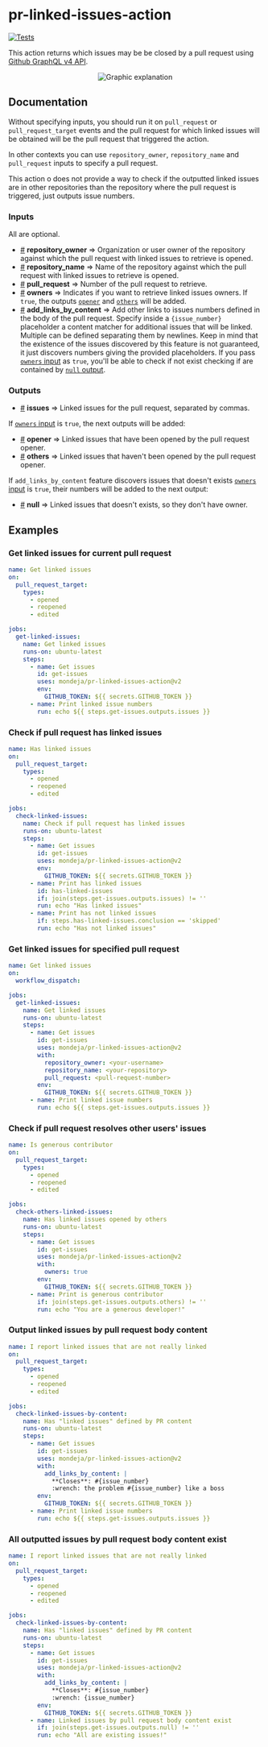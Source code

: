# pr-linked-issues-action

[![Tests][tests-image]][tests-link]

This action returns which issues may be be closed by a pull request using
[Github GraphQL v4 API][graphql-api].

<p align="center">
  <img src="https://raw.githubusercontent.com/mondeja/pr-linked-issues-action/master/graphic-explanation.png" alt="Graphic explanation"></a>
</p>

## Documentation

Without specifying inputs, you should run it on `pull_request` or
`pull_request_target` events and the pull request for which linked issues will
be obtained will be the pull request that triggered the action.

In other contexts you can use `repository_owner`, `repository_name` and
`pull_request` inputs to specify a pull request.

This action o does not provide a way to check if the outputted linked issues
are in other repositories than the repository where the pull request is triggered,
just outputs issue numbers.

### Inputs

All are optional.

- <a name="input-repository_owner" href="#input-repository_owner">#</a>
 <b>repository_owner</b> ⇒ Organization or user owner of the repository against
 which the pull request with linked issues to retrieve is opened.
- <a name="input-repository_name" href="#input-repository_name">#</a>
 <b>repository_name</b> ⇒ Name of the repository against which the pull request
 with linked issues to retrieve is opened.
- <a name="input-pull_request" href="#input-pull_request">#</a>
 <b>pull_request</b> ⇒ Number of the pull request to retrieve.
- <a name="input-owners" href="#input-owners">#</a> <b>owners</b> ⇒ Indicates
 if you want to retrieve linked issues owners. If `true`, the outputs
 [`opener`](#output-opener) and [`others`](#output-others) will be added.
- <a name="add_links_by_content" href="#add_links_by_content">#</a> <b>add_links_by_content</b> ⇒ Add other links to issues numbers defined in the
 body of the pull request. Specify inside a `{issue_number}` placeholder
 a content matcher for additional issues that will be linked. Multiple can be
 defined separating them by newlines. Keep in mind that the existence of the
 issues discovered by this feature is not guaranteed, it just discovers
 numbers giving the provided placeholders. If you pass
 [`owners` input](#input-owners) as `true`, you'll be able to check if not
 exist checking if are contained by [`null` output](#output-null).

### Outputs

- <a name="output-issues" href="#output-issues">#</a> <b>issues</b> ⇒ Linked
 issues for the pull request, separated by commas.

If [`owners` input](#input-owners) is `true`, the next outputs will be added:

- <a name="output-opener" href="#output-opener">#</a> <b>opener</b> ⇒ Linked
 issues that have been opened by the pull request opener.
- <a name="output-others" href="#output-others">#</a> <b>others</b> ⇒ Linked
 issues that haven't been opened by the pull request opener.

If `add_links_by_content` feature discovers issues that doesn't exists
[`owners` input](#input-owners) is `true`, their numbers will be added to the
next output:

- <a name="output-null" href="#output-null">#</a> <b>null</b> ⇒ Linked
 issues that doesn't exists, so they don't have owner.

## Examples

### Get linked issues for current pull request

```yaml
name: Get linked issues
on:
  pull_request_target:
    types:
      - opened
      - reopened
      - edited

jobs:
  get-linked-issues:
    name: Get linked issues
    runs-on: ubuntu-latest
    steps:
      - name: Get issues
        id: get-issues
        uses: mondeja/pr-linked-issues-action@v2
        env:
          GITHUB_TOKEN: ${{ secrets.GITHUB_TOKEN }}
      - name: Print linked issue numbers
        run: echo ${{ steps.get-issues.outputs.issues }}
```

### Check if pull request has linked issues

```yaml
name: Has linked issues
on:
  pull_request_target:
    types:
      - opened
      - reopened
      - edited

jobs:
  check-linked-issues:
    name: Check if pull request has linked issues
    runs-on: ubuntu-latest
    steps:
      - name: Get issues
        id: get-issues
        uses: mondeja/pr-linked-issues-action@v2
        env:
          GITHUB_TOKEN: ${{ secrets.GITHUB_TOKEN }}
      - name: Print has linked issues
        id: has-linked-issues
        if: join(steps.get-issues.outputs.issues) != ''
        run: echo "Has linked issues"
      - name: Print has not linked issues
        if: steps.has-linked-issues.conclusion == 'skipped'
        run: echo "Has not linked issues"
```

### Get linked issues for specified pull request

```yaml
name: Get linked issues
on:
  workflow_dispatch:

jobs:
  get-linked-issues:
    name: Get linked issues
    runs-on: ubuntu-latest
    steps:
      - name: Get issues
        id: get-issues
        uses: mondeja/pr-linked-issues-action@v2
        with:
          repository_owner: <your-username>
          repository_name: <your-repository>
          pull_request: <pull-request-number>
        env:
          GITHUB_TOKEN: ${{ secrets.GITHUB_TOKEN }}
      - name: Print linked issue numbers
        run: echo ${{ steps.get-issues.outputs.issues }}
```

### Check if pull request resolves other users' issues

```yaml
name: Is generous contributor
on:
  pull_request_target:
    types:
      - opened
      - reopened
      - edited

jobs:
  check-others-linked-issues:
    name: Has linked issues opened by others
    runs-on: ubuntu-latest
    steps:
      - name: Get issues
        id: get-issues
        uses: mondeja/pr-linked-issues-action@v2
        with:
          owners: true
        env:
          GITHUB_TOKEN: ${{ secrets.GITHUB_TOKEN }}
      - name: Print is generous contributor
        if: join(steps.get-issues.outputs.others) != ''
        run: echo "You are a generous developer!"
```

### Output linked issues by pull request body content

```yaml
name: I report linked issues that are not really linked
on:
  pull_request_target:
    types:
      - opened
      - reopened
      - edited

jobs:
  check-linked-issues-by-content:
    name: Has "linked issues" defined by PR content
    runs-on: ubuntu-latest
    steps:
      - name: Get issues
        id: get-issues
        uses: mondeja/pr-linked-issues-action@v2
        with:
          add_links_by_content: |
            **Closes**: #{issue_number}
            :wrench: the problem #{issue_number} like a boss
        env:
          GITHUB_TOKEN: ${{ secrets.GITHUB_TOKEN }}
      - name: Print linked issue numbers
        run: echo ${{ steps.get-issues.outputs.issues }}
```

### All outputted issues by pull request body content exist

```yaml
name: I report linked issues that are not really linked
on:
  pull_request_target:
    types:
      - opened
      - reopened
      - edited

jobs:
  check-linked-issues-by-content:
    name: Has "linked issues" defined by PR content
    runs-on: ubuntu-latest
    steps:
      - name: Get issues
        id: get-issues
        uses: mondeja/pr-linked-issues-action@v2
        with:
          add_links_by_content: |
            **Closes**: #{issue_number}
            :wrench: {issue_number}
        env:
          GITHUB_TOKEN: ${{ secrets.GITHUB_TOKEN }}
      - name: Linked issues by pull request body content exist
        if: join(steps.get-issues.outputs.null) != ''
        run: echo "All are existing issues!"
```

[support-ref-closed-issues]: https://github.community/t/support-for-discovering-referenced-and-to-be-closed-issues-from-a-pr/14354/4
[graphql-api]: https://docs.github.com/en/graphql
[tests-image]: https://img.shields.io/github/workflow/status/mondeja/pr-linked-issues-action/CI?logo=github&label=tests
[tests-link]: https://github.com/mondeja/pr-linked-issues-action/actions?query=workflow%3ACI
